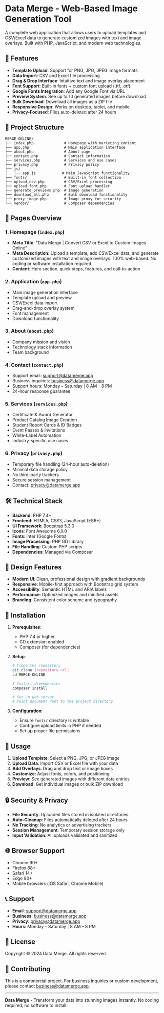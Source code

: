 # Data Merge - Web-Based Image Generation Tool

A complete web application that allows users to upload templates and CSV/Excel data to generate customized images with text and image overlays. Built with PHP, JavaScript, and modern web technologies.

## 🌟 Features

- **Template Upload**: Support for PNG, JPG, JPEG image formats
- **Data Import**: CSV and Excel file processing
- **Drag & Drop Interface**: Intuitive text and image overlay placement
- **Font Support**: Built-in fonts + custom font upload (.ttf, .otf)
- **Google Fonts Integration**: Add any Google Font via URL
- **Preview System**: See up to 10 generated images before download
- **Bulk Download**: Download all images as a ZIP file
- **Responsive Design**: Works on desktop, tablet, and mobile
- **Privacy-Focused**: Files auto-deleted after 24 hours

## 📁 Project Structure

```
MERGE-ONLINE/
├── index.php              # Homepage with marketing content
├── app.php                # Main application interface
├── about.php              # About page
├── contact.php            # Contact information
├── services.php           # Services and use cases
├── privacy.php            # Privacy policy
├── js/
│   └── app.js            # Main JavaScript functionality
├── fonts/                 # Built-in font collection
├── upload_csv.php         # CSV/Excel processing
├── upload_font.php        # Font upload handler
├── generate_previews.php  # Image generation
├── download_all.php       # Bulk download functionality
├── proxy_image.php        # Image proxy for security
└── vendor/                # Composer dependencies
```

## 🚀 Pages Overview

### 1. Homepage (`index.php`)
- **Meta Title**: "Data Merge | Convert CSV or Excel to Custom Images Online"
- **Meta Description**: Upload a template, add CSV/Excel data, and generate customized images with text and image overlays. 100% web-based. No coding or software installation required.
- **Content**: Hero section, quick steps, features, and call-to-action

### 2. Application (`app.php`)
- Main image generation interface
- Template upload and preview
- CSV/Excel data import
- Drag-and-drop overlay system
- Font management
- Download functionality

### 3. About (`about.php`)
- Company mission and vision
- Technology stack information
- Team background

### 4. Contact (`contact.php`)
- Support email: support@datamerge.app
- Business inquiries: business@datamerge.app
- Support hours: Monday – Saturday | 8 AM – 8 PM
- 24-hour response guarantee

### 5. Services (`services.php`)
- Certificate & Award Generator
- Product Catalog Image Creation
- Student Report Cards & ID Badges
- Event Passes & Invitations
- White-Label Automation
- Industry-specific use cases

### 6. Privacy (`privacy.php`)
- Temporary file handling (24-hour auto-deletion)
- Minimal data storage policy
- No third-party trackers
- Secure session management
- Contact: privacy@datamerge.app

## 🛠️ Technical Stack

- **Backend**: PHP 7.4+
- **Frontend**: HTML5, CSS3, JavaScript (ES6+)
- **UI Framework**: Bootstrap 5.3.0
- **Icons**: Font Awesome 6.0.0
- **Fonts**: Inter (Google Fonts)
- **Image Processing**: PHP GD Library
- **File Handling**: Custom PHP scripts
- **Dependencies**: Managed via Composer

## 🎨 Design Features

- **Modern UI**: Clean, professional design with gradient backgrounds
- **Responsive**: Mobile-first approach with Bootstrap grid system
- **Accessibility**: Semantic HTML and ARIA labels
- **Performance**: Optimized images and minified assets
- **Branding**: Consistent color scheme and typography

## 🔧 Installation

1. **Prerequisites**:
   - PHP 7.4 or higher
   - GD extension enabled
   - Composer (for dependencies)

2. **Setup**:
   ```bash
   # Clone the repository
   git clone [repository-url]
   cd MERGE-ONLINE

   # Install dependencies
   composer install

   # Set up web server
   # Point document root to the project directory
   ```

3. **Configuration**:
   - Ensure `fonts/` directory is writable
   - Configure upload limits in PHP if needed
   - Set up proper file permissions

## 📱 Usage

1. **Upload Template**: Select a PNG, JPG, or JPEG image
2. **Upload Data**: Import CSV or Excel file with your data
3. **Add Overlays**: Drag and drop text or image boxes
4. **Customize**: Adjust fonts, colors, and positioning
5. **Preview**: See generated images with different data entries
6. **Download**: Get individual images or bulk ZIP download

## 🔒 Security & Privacy

- **File Security**: Uploaded files stored in isolated directories
- **Auto-Cleanup**: Files automatically deleted after 24 hours
- **No Tracking**: No analytics or advertising trackers
- **Session Management**: Temporary session storage only
- **Input Validation**: All uploads validated and sanitized

## 🌐 Browser Support

- Chrome 90+
- Firefox 88+
- Safari 14+
- Edge 90+
- Mobile browsers (iOS Safari, Chrome Mobile)

## 📞 Support

- **Email**: support@datamerge.app
- **Business**: business@datamerge.app
- **Privacy**: privacy@datamerge.app
- **Hours**: Monday – Saturday | 8 AM – 8 PM

## 📄 License

Copyright © 2024 Data Merge. All rights reserved.

## 🤝 Contributing

This is a commercial project. For business inquiries or custom development, please contact business@datamerge.app.

---

**Data Merge** - Transform your data into stunning images instantly. No coding required, no software to install. 